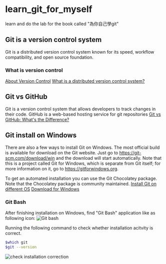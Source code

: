 # learn_git_for_myself
learn and do the lab for the book called "為你自己學git"

## Git is a version control system 
Git is a distributed version control system known for its speed, workflow compatibility, and open source foundation. 

### What is version control
[About Version Control](https://git-scm.com/book/en/v2/Getting-Started-About-Version-Control)
[What is a distributed version control system?](https://about.gitlab.com/topics/version-control/benefits-distributed-version-control-system/)

## Git vs GitHub
Git is a version control system that allows developers to track changes in their code. GitHub is a web-based hosting service for git repositories
[Git vs GitHub: What's the Difference?](https://blog.hubspot.com/website/git-vs-github)

## Git install on Windows
There are also a few ways to install Git on Windows. The most official build is available for download on the Git website. Just go to https://git-scm.com/download/win and the download will start automatically. Note that this is a project called Git for Windows, which is separate from Git itself; for more information on it, go to https://gitforwindows.org.

To get an automated installation you can use the Git Chocolatey package. Note that the Chocolatey package is community maintained.
[Install Git on different OS](https://git-scm.com/book/en/v2/Getting-Started-Installing-Git)
[Download for Windows](https://git-scm.com/download/win)

### Git Bash
After finishing installation on Windows, find "Git Bash" application like as following icon:
![Git bash](https://github.com/BelleChiu/lear_git_for_myself/assets/49231741/a019580d-3433-4917-bfae-15f5847e2b45)

Running the following command to check whether installation acitvity is correct.

```sh
$which git
$git --version
```
![check installation correction](https://github.com/BelleChiu/lear_git_for_myself/assets/49231741/95f342fc-b143-4282-a8aa-4004b5afae7d)

